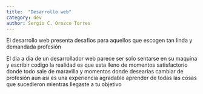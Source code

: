 ```yaml
---
title:  "Desarrollo web"
category: dev
author: Sergio C. Orozco Torres
---
```


El desarrollo web presenta desafios para aquellos que escogen tan linda y demandada profesión

El dia a dia de un desarrollador web parece ser solo sentarse en su maquina y escribir codigo
la realidad es que esta lleno de momentos satisfactorio
 donde todo sale de maravilla y momentos donde desearias cambiar de profesión
aun asi es una experiencia agradable aprender de todas las cosas que sucedieron mientras llegaste a tu objetivo

